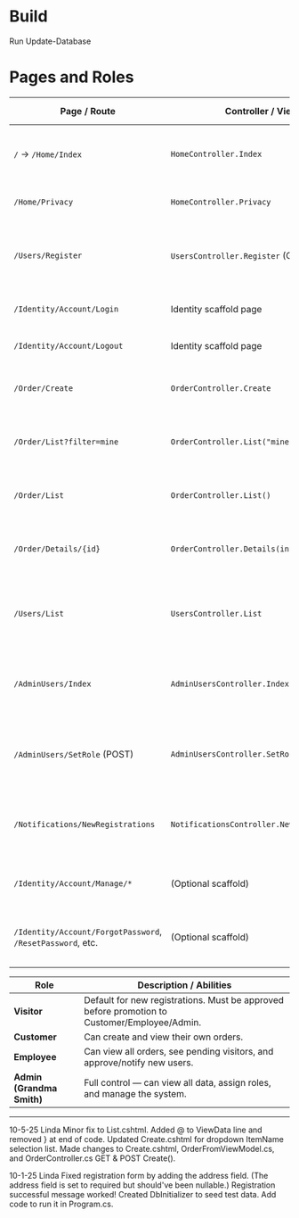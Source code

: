 ﻿# Build
Run Update-Database

# Pages and Roles
| **Page / Route**                                           | **Controller / View**                      | **Purpose**                                                                | **Who Can Access**                                      |
| ---------------------------------------------------------- | ------------------------------------------ | -------------------------------------------------------------------------- | ------------------------------------------------------- |
| `/` → `/Home/Index`                                        | `HomeController.Index`                     | Landing page with basic welcome text and role-aware buttons.               | Everyone                                                |
| `/Home/Privacy`                                            | `HomeController.Privacy`                   | Static privacy message for the project.                                    | Everyone                                                |
| `/Users/Register`                                          | `UsersController.Register` (GET/POST)      | Custom visitor registration page. Creates both Identity + AppUser entries. | Guests (not signed in)                                  |
| `/Identity/Account/Login`                                  | Identity scaffold page                     | Login page using ASP.NET Identity.                                         | Guests                                                  |
| `/Identity/Account/Logout`                                 | Identity scaffold page                     | Ends session and redirects to Home.                                        | Any signed-in user                                      |
| `/Order/Create`                                            | `OrderController.Create`                   | Allows customers to create new orders.                                     | **Customer**                                            |
| `/Order/List?filter=mine`                                  | `OrderController.List("mine")`             | Displays orders belonging to the signed-in customer.                       | **Customer**                                            |
| `/Order/List`                                              | `OrderController.List()`                   | Global order list used by employees and admins.                            | **Employee, Admin**                                     |
| `/Order/Details/{id}`                                      | `OrderController.Details(int id)`          | Shows full details for a specific order.                                   | **Customer (their own order)**, **Employee**, **Admin** |
| `/Users/List`                                              | `UsersController.List`                     | Displays visitors awaiting approval (“Pending Confirmation”).              | **Employee, Admin**                                     |
| `/AdminUsers/Index`                                        | `AdminUsersController.Index`               | Lists all users with current roles and a dropdown to assign new roles.     | **Admin**                                               |
| `/AdminUsers/SetRole` (POST)                               | `AdminUsersController.SetRole`             | Saves a role assignment and updates Identity + AppUser tables.             | **Admin**                                               |
| `/Notifications/NewRegistrations`                          | `NotificationsController.NewRegistrations` | Returns JSON list of newly registered “Visitor” users for the popup modal. | **Employee, Admin**                                     |
| `/Identity/Account/Manage/*`                               | (Optional scaffold)                        | Identity’s self-management pages if enabled.                               | Signed-in users                                         |
| `/Identity/Account/ForgotPassword`, `/ResetPassword`, etc. | (Optional scaffold)                        | Standard Identity account features if scaffolded.                          | Guests / users as appropriate                           |

| **Role**                  | **Description / Abilities**                                                                  |
| ------------------------- | -------------------------------------------------------------------------------------------- |
| **Visitor**               | Default for new registrations. Must be approved before promotion to Customer/Employee/Admin. |
| **Customer**              | Can create and view their own orders.                                                        |
| **Employee**              | Can view all orders, see pending visitors, and approve/notify new users.                     |
| **Admin (Grandma Smith)** | Full control — can view all data, assign roles, and manage the system.                       |

---

10-5-25 Linda
Minor fix to List.cshtml. Added @ to ViewData line and removed } at end of code.
Updated Create.cshtml for dropdown ItemName selection list. Made changes to Create.cshtml, OrderFromViewModel.cs,
and OrderController.cs GET & POST Create().

10-1-25 Linda
Fixed registration form by adding the address field.
(The address field is set to required but should've been nullable.)
Registration successful message worked!
Created DbInitializer to seed test data. Add code to run it in Program.cs.
